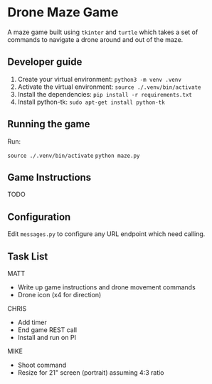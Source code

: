 # Drone Maze Game

A maze game built using `tkinter` and `turtle` which takes a set of commands to navigate a drone around and out of the maze.

## Developer guide
1. Create your virtual environment: `python3 -m venv .venv`
2. Activate the virtual environment: `source ./.venv/bin/activate`
3. Install the dependencies: `pip install -r requirements.txt`
4. Install python-tk: `sudo apt-get install python-tk`

## Running the game

Run:

`source ./.venv/bin/activate`
`python maze.py`

## Game Instructions

TODO

## Configuration

Edit `messages.py` to configure any URL endpoint which need calling.

## Task List

MATT
* Write up game instructions and drone movement commands
* Drone icon (x4 for direction)

CHRIS
* Add timer
* End game REST call
* Install and run on PI

MIKE
* Shoot command
* Resize for 21" screen (portrait) assuming 4:3 ratio
